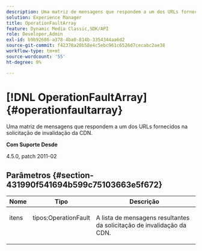 ```yaml
---
description: Uma matriz de mensagens que respondem a um dos URLs fornecidos na solicitação de invalidação da CDN.
solution: Experience Manager
title: OperationFaultArray
feature: Dynamic Media Classic,SDK/API
role: Developer,Admin
exl-id: b9b92686-a378-4ba0-814b-3354344aa6d2
source-git-commit: f42378a20b58e4c5ebc961c6526d7cecabc2ae38
workflow-type: tm+mt
source-wordcount: '55'
ht-degree: 0%

---
```


# [!DNL OperationFaultArray]{#operationfaultarray}

Uma matriz de mensagens que respondem a um dos URLs fornecidos na solicitação de invalidação da CDN.

**Com Suporte Desde**

4.5.0, patch 2011-02

## Parâmetros {#section-431990f541694b599c75103663e5f672}

<table id="table_C8AEAC1759E144499557ECEBDAF740B9"> 
 <thead> 
  <tr> 
   <th class="entry"> <b> Nome</b> </th> 
   <th class="entry"> <b> Tipo</b> </th> 
   <th class="entry"> <b> Descrição</b> </th> 
  </tr> 
 </thead>
 <tbody> 
  <tr valign="top"> 
   <td> <p> <span class="codeph"> <span class="varname"> itens</span> </span> </p> </td> 
   <td> <p> <span class="codeph"> tipos:OperationFault</span> </p> </td> 
   <td> <p> A lista de mensagens resultantes da solicitação de invalidação da CDN. </p> </td> 
  </tr> 
 </tbody> 
</table>
